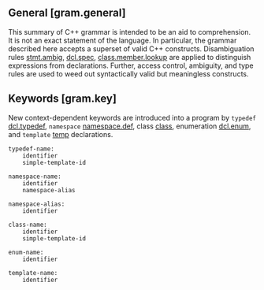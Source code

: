 ## General <a id="gram.general">[gram.general]</a>

This summary of C++ grammar is intended to be an aid to comprehension.
It is not an exact statement of the language. In particular, the grammar
described here accepts a superset of valid C++ constructs.
Disambiguation rules [stmt.ambig], [dcl.spec], [class.member.lookup] are
applied to distinguish expressions from declarations. Further, access
control, ambiguity, and type rules are used to weed out syntactically
valid but meaningless constructs.

## Keywords <a id="gram.key">[gram.key]</a>

New context-dependent keywords are introduced into a program by
`typedef` [dcl.typedef], `namespace` [namespace.def], class [class],
enumeration [dcl.enum], and `template` [temp] declarations.

``` bnf
typedef-name:
    identifier
    simple-template-id
```

``` bnf
namespace-name:
    identifier
    namespace-alias
```

``` bnf
namespace-alias:
    identifier
```

``` bnf
class-name:
    identifier
    simple-template-id
```

``` bnf
enum-name:
    identifier
```

``` bnf
template-name:
    identifier
```

<!-- Link reference definitions -->
[class]: class.md#class
[class.member.lookup]: basic.md#class.member.lookup
[dcl.enum]: dcl.md#dcl.enum
[dcl.spec]: dcl.md#dcl.spec
[dcl.typedef]: dcl.md#dcl.typedef
[namespace.def]: dcl.md#namespace.def
[stmt.ambig]: stmt.md#stmt.ambig
[temp]: temp.md#temp
